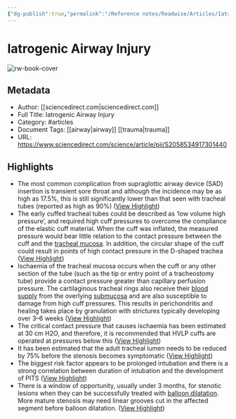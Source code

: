 ```yaml
---
{"dg-publish":true,"permalink":"/Reference notes/Readwise/Articles/Iatrogenic Airway Injury/"}
---
```


# Iatrogenic Airway Injury

![rw-book-cover](https://ars.els-cdn.com/content/image/1-s2.0-S2058534917X70224-cov150h.gif)

## Metadata
- Author: [[sciencedirect.com\|sciencedirect.com]]
- Full Title: Iatrogenic Airway Injury
- Category: #articles
- Document Tags: [[airway\|airway]] [[trauma\|trauma]] 
- URL: https://www.sciencedirect.com/science/article/pii/S2058534917301440

## Highlights
- The most common complication from supraglottic airway device (SAD) insertion is transient sore throat and although the incidence may be as high as 17.5%, this is still significantly lower than that seen with tracheal tubes (reported as high as 90%) ([View Highlight](https://read.readwise.io/read/01h12a92n3hxt1819pc2brtq9a))
- The early cuffed tracheal tubes could be described as ‘low volume high pressure’, and required high cuff pressures to overcome the compliance of the elastic cuff material. When the cuff was inflated, the measured pressure would bear little relation to the contact pressure between the cuff and the [tracheal mucosa](https://www.sciencedirect.com/topics/medicine-and-dentistry/trachea-mucosa). In addition, the circular shape of the cuff could result in points of high contact pressure in the D-shaped trachea ([View Highlight](https://read.readwise.io/read/01h12adstbaswass936p4q1kpw))
- Ischaemia of the tracheal mucosa occurs when the cuff or any other section of the tube (such as the tip or entry point of a tracheostomy tube) provide a contact pressure greater than capillary perfusion pressure. The cartilaginous tracheal rings also receive their [blood supply](https://www.sciencedirect.com/topics/medicine-and-dentistry/vascularity) from the overlying [submucosa](https://www.sciencedirect.com/topics/medicine-and-dentistry/submucosa) and are also susceptible to damage from high cuff pressures. This results in perichondritis and healing takes place by granulation with strictures typically developing over 3–6 weeks ([View Highlight](https://read.readwise.io/read/01h12afkhveyavzhn5622zsg3b))
- The critical contact pressure that causes ischaemia has been estimated at 30 cm H2O, and therefore, it is recommended that HVLP cuffs are operated at pressures below this ([View Highlight](https://read.readwise.io/read/01h12ahcxwx75da2xyg3jre072))
- It has been estimated that the adult tracheal lumen needs to be reduced by 75% before the stenosis becomes symptomatic ([View Highlight](https://read.readwise.io/read/01h12amy9my4m9c55bsyyd3mkz))
- The biggest risk factor appears to be prolonged intubation and there is a strong correlation between duration of intubation and the development of PITS ([View Highlight](https://read.readwise.io/read/01h12apet86m51a96yy3m1b4fb))
- There is a window of opportunity, usually under 3 months, for stenotic lesions when they can be successfully treated with [balloon dilatation](https://www.sciencedirect.com/topics/medicine-and-dentistry/balloon-dilatation). More mature stenosis may need linear grooves cut in the affected segment before balloon dilatation. ([View Highlight](https://read.readwise.io/read/01h12asv4nb89c0k4hpcenhjts))
